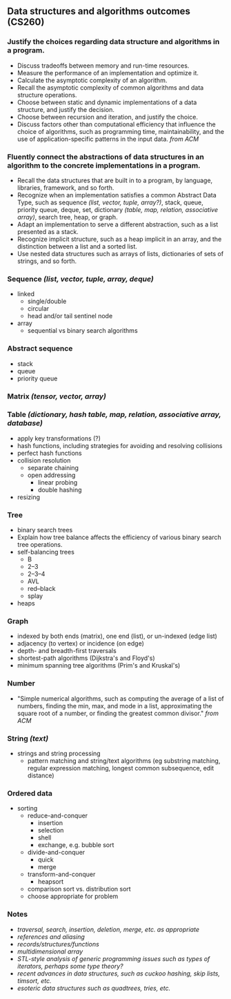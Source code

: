 Data structures and algorithms outcomes (CS260)
-----------------------------------------------

### Justify the choices regarding data structure and algorithms in a program.

- Discuss tradeoffs between memory and run-time resources.
- Measure the performance of an implementation and optimize it.
- Calculate the asymptotic complexity of an algorithm.
- Recall the asymptotic complexity of common algorithms and data structure operations.
- Choose between static and dynamic implementations of a data structure, and justify the decision.
- Choose between recursion and iteration, and justify the choice.
- Discuss factors other than computational efficiency that influence the choice of algorithms, such as programming time, maintainability, and the use of application-specific patterns in the input data. *from ACM*

### Fluently connect the abstractions of data structures in an algorithm to the concrete implementations in a program.

- Recall the data structures that are built in to a program, by language, libraries, framework, and so forth.
- Recognize when an implementation satisfies a common Abstract Data Type, such as sequence *(list, vector, tuple, array?)*, stack, queue, priority queue, deque, set, dictionary *(table, map, relation, associative array)*, search tree, heap, or graph.
- Adapt an implementation to serve a different abstraction, such as a list presented as a stack.
- Recognize implicit structure, such as a heap implicit in an array, and the distinction between a list and a sorted list.
- Use nested data structures such as arrays of lists, dictionaries of sets of strings, and so forth.

### Sequence *(list, vector, tuple, array, deque)*

- linked
    - single/double
    - circular
    - head and/or tail sentinel node
- array
    - sequential vs binary search algorithms

### Abstract sequence

- stack
- queue
- priority queue

### Matrix *(tensor, vector, array)*

### Table *(dictionary, hash table, map, relation, associative array, database)*

- apply key transformations (?)
- hash functions, including strategies for avoiding and resolving collisions
- perfect hash functions
- collision resolution
    - separate chaining
    - open addressing
        - linear probing
        - double hashing
- resizing

### Tree

- binary search trees
- Explain how tree balance affects the efficiency of various binary search tree operations.
- self-balancing trees
    - B
    - 2–3
    - 2–3–4
    - AVL
    - red–black
    - splay
- heaps

### Graph

- indexed by both ends (matrix), one end (list), or un-indexed (edge list)
- adjacency (to vertex) or incidence (on edge)
- depth- and breadth-first traversals
- shortest-path algorithms (Dijkstra's and Floyd's)
- minimum spanning tree algorithms (Prim's and Kruskal's)

### Number

- "Simple numerical algorithms, such as computing the average of a list of numbers, finding the min, max, and mode in a list, approximating the square root of a number, or finding the greatest common divisor." *from ACM*

### String *(text)*

- strings and string processing
    - pattern matching and string/text algorithms (eg substring matching, regular expression matching, longest common subsequence, edit distance)

### Ordered data

- sorting
	- reduce-and-conquer
	    - insertion
	    - selection
	    - shell
	    - exchange, e.g. bubble sort
	- divide-and-conquer 
	    - quick
	    - merge
	- transform-and-conquer
	    - heapsort
	- comparison sort vs. distribution sort
	- choose appropriate for problem

### Notes

- *traversal, search, insertion, deletion, merge, etc. as appropriate*
- *references and aliasing*
- *records/structures/functions*
- *multidimensional array*
- *STL-style analysis of generic programming issues such as types of iterators, perhaps some type theory?*
- *recent advances in data structures, such as cuckoo hashing, skip lists, timsort, etc.*
- *esoteric data structures such as quadtrees, tries, etc.*
